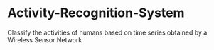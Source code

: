# Activity-Recognition-System
Classify the activities of humans based on time series obtained by a Wireless Sensor Network
